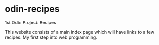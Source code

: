# odin-recipes
1st Odin  Project: Recipes

This website consists of a main index page which will have links to a few recipes.
My first step into web programming.


